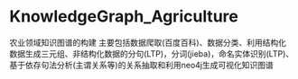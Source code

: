 # KnowledgeGraph_Agriculture
农业领域知识图谱的构建
主要包括数据爬取(百度百科)、数据分类、利用结构化数据生成三元组、非结构化数据的分句(LTP)，分词(jieba)，命名实体识别(LTP)、基于依存句法分析(主谓关系等)的关系抽取和利用neo4j生成可视化知识图谱
